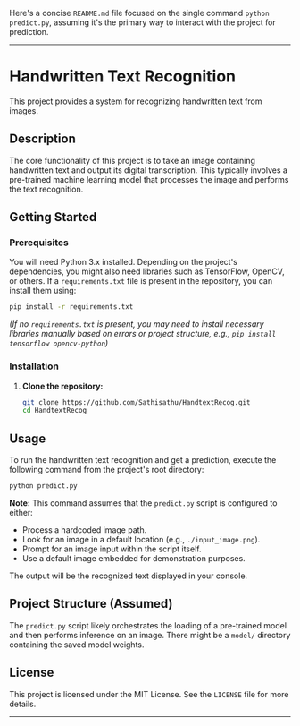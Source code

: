 Here's a concise `README.md` file focused on the single command `python predict.py`, assuming it's the primary way to interact with the project for prediction.

---

# Handwritten Text Recognition

This project provides a system for recognizing handwritten text from images.

## Description

The core functionality of this project is to take an image containing handwritten text and output its digital transcription. This typically involves a pre-trained machine learning model that processes the image and performs the text recognition.

## Getting Started

### Prerequisites

You will need Python 3.x installed. Depending on the project's dependencies, you might also need libraries such as TensorFlow, OpenCV, or others. If a `requirements.txt` file is present in the repository, you can install them using:

```bash
pip install -r requirements.txt
```
*(If no `requirements.txt` is present, you may need to install necessary libraries manually based on errors or project structure, e.g., `pip install tensorflow opencv-python`)*

### Installation

1.  **Clone the repository:**
    ```bash
    git clone https://github.com/Sathisathu/HandtextRecog.git
    cd HandtextRecog
    ```

## Usage

To run the handwritten text recognition and get a prediction, execute the following command from the project's root directory:

```bash
python predict.py
```

**Note:** This command assumes that the `predict.py` script is configured to either:
*   Process a hardcoded image path.
*   Look for an image in a default location (e.g., `./input_image.png`).
*   Prompt for an image input within the script itself.
*   Use a default image embedded for demonstration purposes.

The output will be the recognized text displayed in your console.

## Project Structure (Assumed)

The `predict.py` script likely orchestrates the loading of a pre-trained model and then performs inference on an image. There might be a `model/` directory containing the saved model weights.

## License

This project is licensed under the MIT License. See the `LICENSE` file for more details.

---